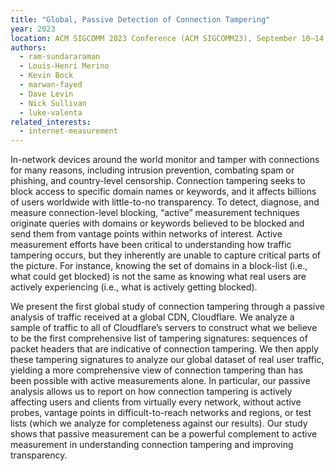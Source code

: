 ```yaml
---
title: "Global, Passive Detection of Connection Tampering"
year: 2023
location: ACM SIGCOMM 2023 Conference (ACM SIGCOMM23), September 10–14, 2023, New York, NY, USA.
authors:
  - ram-sundararaman
  - Louis-Henri Merino
  - Kevin Bock
  - marwan-fayed
  - Dave Levin
  - Nick Sullivan
  - luke-valenta
related_interests:
  - internet-measurement
---
```


In-network devices around the world monitor and tamper with connections for many reasons, including intrusion prevention, combating spam or phishing, and country-level censorship. Connection tampering seeks to block access to specific domain names or keywords, and it affects billions of users worldwide with little-to-no transparency. To detect, diagnose, and measure connection-level blocking, “active” measurement techniques originate queries with domains or keywords believed to be blocked and send them from vantage points within networks of interest. Active measurement efforts have been critical to understanding how traffic tampering occurs, but they inherently are unable to capture critical parts of the picture. For instance, knowing the set of domains in a block-list (i.e., what could get blocked) is not the same as knowing what real users are actively experiencing (i.e., what is actively getting blocked).

We present the first global study of connection tampering through a passive analysis of traffic received at a global CDN, Cloudflare. We analyze a sample of traffic to all of Cloudflare’s servers to construct what we believe to be the first comprehensive list of tampering signatures: sequences of packet headers that are indicative of connection tampering. We then apply these tampering signatures to analyze our global dataset of real user traffic, yielding a more comprehensive view of connection tampering than has been possible with active measurements alone. In particular, our passive analysis allows us to report on how connection tampering is actively affecting users and clients from virtually every network, without active probes, vantage points in difficult-to-reach networks and regions, or test lists (which we analyze for completeness against our results). Our study shows that passive measurement can be a powerful complement to active measurement in understanding connection tampering and improving transparency.
